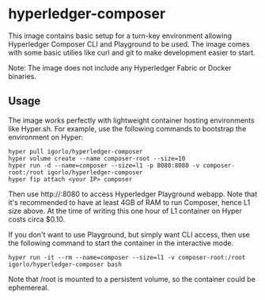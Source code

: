 # hyperledger-composer
This image contains basic setup for a turn-key environment allowing Hyperledger Composer CLI and Playground to be used.
The image comes with some basic utilies like curl and git to make development easier to start.

Note: The image does not include any Hyperledger Fabric or Docker binaries.

## Usage

The image works perfectly with lightweight container hosting environments like Hyper.sh.
For example, use the following commands to bootstrap the environment on Hyper:

~~~~
hyper pull igorlo/hyperledger-composer
hyper volume create --name composer-root --size=10
hyper run -d --name=composer --size=l1 -p 8080:8080 -v composer-root:/root igorlo/hyperledger-composer
hyper fip attach <your IP> composer
~~~~
   
Then use http://<your IP>:8080 to access Hyperledger Playground webapp. Note that it's recommended to have at least 4GB of RAM to run Composer, hence L1 size above. At the time of writing this one hour of L1 container on Hyper costs circa $0.10.

If you don't want to use Playground, but simply want CLI access, then use the following command to start the container in the interactive mode.

~~~~
hyper run -it --rm --name=composer --size=l1 -v composer-root:/root igorlo/hyperledger-composer bash
~~~~

Note that /root is mounted to a persistent volume, so the container could be ephemereal.
